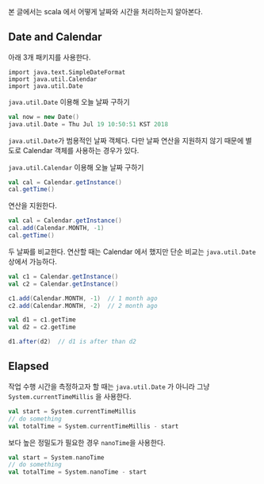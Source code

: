 본 글에서는 scala 에서 어떻게 날짜와 시간을 처리하는지 알아본다.

## Date and Calendar

아래 3개 패키지를 사용한다.

```
import java.text.SimpleDateFormat
import java.util.Calendar
import java.util.Date
```

`java.util.Date` 이용해 오늘 날짜 구하기

```scala
val now = new Date()
java.util.Date = Thu Jul 19 10:50:51 KST 2018
```

`java.util.Date`가 범용적인 날짜 객체다. 다만 날짜 연산을 지원하지 않기 때문에 별도로 Calendar 객체를 사용하는 경우가 있다.

`java.util.Calendar` 이용해 오늘 날짜 구하기

```scala
val cal = Calendar.getInstance()
cal.getTime()
```

연산을 지원한다.

```scala
val cal = Calendar.getInstance()
cal.add(Calendar.MONTH, -1)
cal.getTime()
```

두 날짜를 비교한다. 연산할 때는 Calendar 에서 했지만 단순 비교는 `java.util.Date` 상에서 가능하다.

```scala
val c1 = Calendar.getInstance()
val c2 = Calendar.getInstance()

c1.add(Calendar.MONTH, -1)  // 1 month ago
c2.add(Calendar.MONTH, -2)  // 2 month ago

val d1 = c1.getTime
val d2 = c2.getTime

d1.after(d2)  // d1 is after than d2
```

## Elapsed 

작업 수행 시간을 측정하고자 할 때는 `java.util.Date` 가 아니라 그냥 `System.currentTimeMillis` 을 사용한다.

```scala
val start = System.currentTimeMillis
// do something
val totalTime = System.currentTimeMillis - start
``` 

보다 높은 정밀도가 필요한 경우 `nanoTime`을 사용한다.

```scala
val start = System.nanoTime
// do something
val totalTime = System.nanoTime - start
``` 

